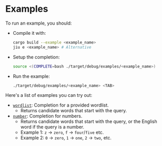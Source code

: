 # Examples

To run an example, you should:

- Compile it with:
    ```bash
    cargo build --example <example_name>
    jiu e <example_name> # Alternative
    ```
- Setup the completion:
    ```bash
    source <(COMPLETE=bash ./target/debug/examples/<example_name>)
    ```
- Run the example:
    ```bash
    ./target/debug/examples/<example_name> <TAB>
    ```

Here's a list of examples you can try out:

- [`wordlist`](./wordlist.rs): Completion for a provided wordlist.
    - Returns candidate words that start with the query.
- [`number`](./number.rs): Completion for numbers.
    - Returns candidate words that start with the query, or the English word if the query is a number.
    - Example 1: `z` -> `zero`, `f` -> `four`/`five` etc.
    - Example 2: `0` -> `zero`, `1` -> `one`, `2` -> `two`, etc.
